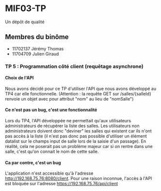 # MIF03-TP

Un dépôt de qualité

## Membres du binôme

- 11702137 Jérémy Thomas
- 11704709 Julien Giraud

### TP 5 : Programmation côté client (requêtage asynchrone)
#### Choix de l'API

Nous avons décidé pour ce TP d'utiliser l'API que nous avons développé au TP4 car elle fonctionnelle. (Attention : la requête GET sur /salles/{salleId} renvoie un objet avec pour attribut "nom" au lieu de "nomSalle")

#### Ce n'est pas un bug, c'est une fonctionnalité
Lors du TP4, l'API développée ne permettait qu'aux utilisateurs administrateurs de récupérer la liste des salles. Les utilisateurs non administrateurs doivent donc "deviner" les salles qui existent car ils n'ont pas accès à la liste (il n'est pas donc pas possible d'utiliser un élément datalist sur le champs input de salle lors de la saisie d'un passage). En réalité, cela ne poserait pas un problème majeur car si on rentre dans une salle, c'est qu'on connait le nom de cette salle.

#### Ca par contre, c'est un bug
L'application n'est accessible qu'à l'adresse http://192.168.75.76:8080/client. Pour une raison inconnue, l'accès à l'API est bloquée sur l'adresse  https://192.168.75.76/api/client